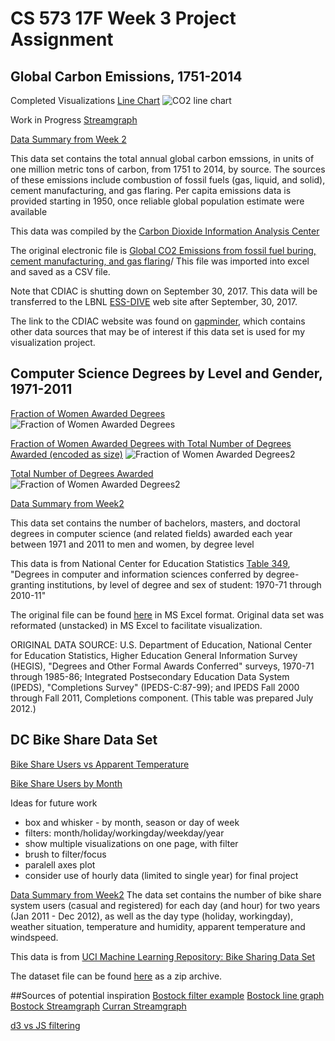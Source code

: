 # CS 573 17F Week 3 Project Assignment

## Global Carbon Emissions, 1751-2014

Completed Visualizations
[Line Chart](https://bl.ocks.org/sajudson/ad02a7cf9ba7fd7eed0017ecd4dd0b13)
![CO2 line chart](../thumbnails/co2_line/thumbnail.png "Global Carbon Emissions Line Chart")

Work in Progress 
[Streamgraph](https://bl.ocks.org/sajudson/5b1a5f1c8ad0d3b858b3ec3a385d7e0c)


[Data Summary from Week 2](https://bl.ocks.org/sajudson/d1094a88bc612e2b0d8ac7952080f0db)

This data set contains the total annual global carbon emssions, in units of one million metric tons of carbon, from 1751 to 2014, by source. The sources of these emissions include combustion of fossil fuels (gas, liquid, and solid), cement manufacturing, and gas flaring. Per capita emissions data is provided starting in 1950, once reliable global population estimate were available

This data was compiled by the [Carbon Dioxide Information Analysis Center](http://cdiac.ornl.gov/&sa=D&ust=1505598980404000&usg=AFQjCNE2q30jmgOabhyONR2h038d32fyjQ)

The original electronic file is [Global CO2 Emissions from fossil fuel buring, cement manufacturing, and gas flaring](http://cdiac.ornl.gov/ftp/ndp030/global.1751_2014.ems)/ This file was imported into excel and saved as a CSV file. 

Note that CDIAC is shutting down on September 30, 2017. This data will be transferred to the LBNL [ESS-DIVE](http://ess-dive.lbl.gov/) web site after September, 30, 2017.

The link to the CDIAC website was found on [gapminder](http://www.gapminder.org/data/), which contains other data sources that may be of interest if this data set is used for my visualization project.  




## Computer Science Degrees by Level and Gender, 1971-2011

[Fraction of Women Awarded Degrees](https://bl.ocks.org/sajudson/826ac078c16fdadbc3a7ab7ca98cda94)
![Fraction of Women Awarded Degrees](../thumbnails/cs_by_gender/thumbnail.png "Fraction of Women Awarded Degrees")


[Fraction of Women Awarded Degrees with Total Number of Degrees Awarded (encoded as size)](https://bl.ocks.org/sajudson/8c527fe6a8bef275851f8e067892851a)
![Fraction of Women Awarded Degrees2](../thumbnails/cs_by_gender+total/thumbnail.png "Fraction of Women Awarded Degrees with Total Number of Degrees Awarded (encoded as size)")


[Total Number of Degrees Awarded](https://bl.ocks.org/sajudson/159113faca3611883a34bdaf460c020a)
![Fraction of Women Awarded Degrees2](../thumbnails/cs_total/thumbnail.png "Total Number of CS Degrees Awarded") 


[Data Summary from Week2](https://bl.ocks.org/sajudson/772c6d0f442c16f98928bf5831646cb0)

This data set contains the number of bachelors, masters, and doctoral degrees in computer science (and related fields) awarded each year between 1971 and 2011 to men and women, by degree level

This data is from National Center for Education Statistics 
[Table 349](https://nces.ed.gov/programs/digest/d12/tables/dt12_349.asp), "Degrees in computer and information sciences conferred by degree-granting institutions, by level of degree and sex of student: 1970-71 through 2010-11" 

The original file can be found [here](https://nces.ed.gov/programs/digest/d12/tables/xls/tabn349.xls) in MS Excel format. 
Original data set was reformated (unstacked) in MS Excel to facilitate visualization.


ORIGINAL DATA SOURCE: U.S. Department of Education, National Center for Education Statistics, Higher Education General Information Survey (HEGIS), "Degrees and Other Formal Awards Conferred" surveys, 1970-71 through 1985-86; Integrated Postsecondary Education Data System (IPEDS), "Completions Survey" (IPEDS-C:87-99); and IPEDS Fall 2000 through Fall 2011, Completions component. (This table was prepared July 2012.)

## DC Bike Share Data Set

[Bike Share Users vs Apparent Temperature](https://bl.ocks.org/sajudson/e482a1b939f342aa2d486481b318748c)

[Bike Share Users by Month](https://bl.ocks.org/sajudson/81785b46712ce7480ad2556800db9dde)

Ideas for future work

- box and whisker - by month, season or day of week
- filters: month/holiday/workingday/weekday/year
- show multiple visualizations on one page, with filter
- brush to filter/focus
- paralell axes plot
- consider use of hourly data (limited to single year) for final project

[Data Summary from Week2](https://bl.ocks.org/sajudson/772c6d0f442c16f98928bf5831646cb0)
The data set contains the number of bike share system users (casual and registered) for each day (and hour) for two years (Jan 2011 - Dec 2012), as well as the day type (holiday, workingday), weather situation, temperature and humidity, apparent temperature and windspeed.

This data is from [UCI Machine Learning Repository: Bike Sharing Data Set](https://archive.ics.uci.edu/ml/datasets/bike+sharing+dataset)

The dataset file can be found [here](https://archive.ics.uci.edu/ml/machine-learning-databases/00275/Bike-Sharing-Dataset.zip) as a zip archive.


##Sources of potential inspiration
[Bostock filter example](http://bl.ocks.org/mbostock/3943967)
[Bostock line graph](https://bl.ocks.org/mbostock/3883245)
[Bostock Streamgraph](https://bl.ocks.org/mbostock/4060954)
[Curran Streamgraph]()

[d3 vs JS filtering](http://bl.ocks.org/kobben/8576867)

